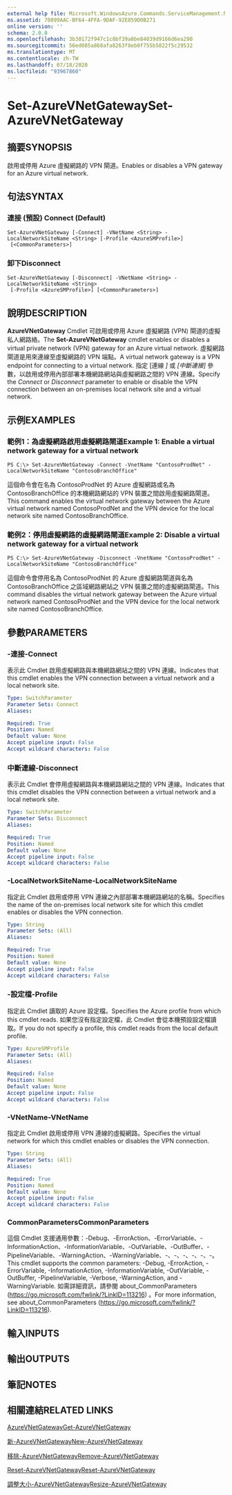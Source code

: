 ```yaml
---
external help file: Microsoft.WindowsAzure.Commands.ServiceManagement.Network.dll-Help.xml
ms.assetid: 70899AAC-BF64-4FFA-9DAF-92E859D0B271
online version: ''
schema: 2.0.0
ms.openlocfilehash: 3b30172f947c1c8bf39a8be84039d9166d6ea290
ms.sourcegitcommit: 56ed085a868afa8263f8eb0f755b5822f5c29532
ms.translationtype: MT
ms.contentlocale: zh-TW
ms.lasthandoff: 07/18/2020
ms.locfileid: "93967860"
---
```

# <span data-ttu-id="052f4-101">Set-AzureVNetGateway</span><span class="sxs-lookup"><span data-stu-id="052f4-101">Set-AzureVNetGateway</span></span>

## <span data-ttu-id="052f4-102">摘要</span><span class="sxs-lookup"><span data-stu-id="052f4-102">SYNOPSIS</span></span>
<span data-ttu-id="052f4-103">啟用或停用 Azure 虛擬網路的 VPN 閘道。</span><span class="sxs-lookup"><span data-stu-id="052f4-103">Enables or disables a VPN gateway for an Azure virtual network.</span></span>

## <span data-ttu-id="052f4-104">句法</span><span class="sxs-lookup"><span data-stu-id="052f4-104">SYNTAX</span></span>

### <span data-ttu-id="052f4-105">連接 (預設) </span><span class="sxs-lookup"><span data-stu-id="052f4-105">Connect (Default)</span></span>
```
Set-AzureVNetGateway [-Connect] -VNetName <String> -LocalNetworkSiteName <String> [-Profile <AzureSMProfile>]
 [<CommonParameters>]
```

### <span data-ttu-id="052f4-106">卸下</span><span class="sxs-lookup"><span data-stu-id="052f4-106">Disconnect</span></span>
```
Set-AzureVNetGateway [-Disconnect] -VNetName <String> -LocalNetworkSiteName <String>
 [-Profile <AzureSMProfile>] [<CommonParameters>]
```

## <span data-ttu-id="052f4-107">說明</span><span class="sxs-lookup"><span data-stu-id="052f4-107">DESCRIPTION</span></span>
<span data-ttu-id="052f4-108">**AzureVNetGateway** Cmdlet 可啟用或停用 Azure 虛擬網路 (VPN) 閘道的虛擬私人網路絡。</span><span class="sxs-lookup"><span data-stu-id="052f4-108">The **Set-AzureVNetGateway** cmdlet enables or disables a virtual private network (VPN) gateway for an Azure virtual network.</span></span>
<span data-ttu-id="052f4-109">虛擬網路閘道是用來連線至虛擬網路的 VPN 端點。</span><span class="sxs-lookup"><span data-stu-id="052f4-109">A virtual network gateway is a VPN endpoint for connecting to a virtual network.</span></span>
<span data-ttu-id="052f4-110">指定 [連線 *]* 或 *[中斷連接]* 參數，以啟用或停用內部部署本機網路網站與虛擬網路之間的 VPN 連線。</span><span class="sxs-lookup"><span data-stu-id="052f4-110">Specify the *Connect* or *Disconnect* parameter to enable or disable the VPN connection between an on-premises local network site and a virtual network.</span></span>

## <span data-ttu-id="052f4-111">示例</span><span class="sxs-lookup"><span data-stu-id="052f4-111">EXAMPLES</span></span>

### <span data-ttu-id="052f4-112">範例1：為虛擬網路啟用虛擬網路閘道</span><span class="sxs-lookup"><span data-stu-id="052f4-112">Example 1: Enable a virtual network gateway for a virtual network</span></span>
```
PS C:\> Set-AzureVNetGateway -Connect -VnetName "ContosoProdNet" -LocalNetworkSiteName "ContosoBranchOffice"
```

<span data-ttu-id="052f4-113">這個命令會在名為 ContosoProdNet 的 Azure 虛擬網路或名為 ContosoBranchOffice 的本機網路網站的 VPN 裝置之間啟用虛擬網路閘道。</span><span class="sxs-lookup"><span data-stu-id="052f4-113">This command enables the virtual network gateway between the Azure virtual network named ContosoProdNet and the VPN device for the local network site named ContosoBranchOffice.</span></span>

### <span data-ttu-id="052f4-114">範例2：停用虛擬網路的虛擬網路閘道</span><span class="sxs-lookup"><span data-stu-id="052f4-114">Example 2: Disable a virtual network gateway for a virtual network</span></span>
```
PS C:\> Set-AzureVNetGateway -Disconnect -VnetName "ContosoProdNet" -LocalNetworkSiteName "ContosoBranchOffice"
```

<span data-ttu-id="052f4-115">這個命令會停用名為 ContosoProdNet 的 Azure 虛擬網路閘道與名為 ContosoBranchOffice 之區域網路網站之 VPN 裝置之間的虛擬網路閘道。</span><span class="sxs-lookup"><span data-stu-id="052f4-115">This command disables the virtual network gateway between the Azure virtual network named ContosoProdNet and the VPN device for the local network site named ContosoBranchOffice.</span></span>

## <span data-ttu-id="052f4-116">參數</span><span class="sxs-lookup"><span data-stu-id="052f4-116">PARAMETERS</span></span>

### <span data-ttu-id="052f4-117">-連接</span><span class="sxs-lookup"><span data-stu-id="052f4-117">-Connect</span></span>
<span data-ttu-id="052f4-118">表示此 Cmdlet 啟用虛擬網路與本機網路網站之間的 VPN 連線。</span><span class="sxs-lookup"><span data-stu-id="052f4-118">Indicates that this cmdlet enables the VPN connection between a virtual network and a local network site.</span></span>

```yaml
Type: SwitchParameter
Parameter Sets: Connect
Aliases: 

Required: True
Position: Named
Default value: None
Accept pipeline input: False
Accept wildcard characters: False
```

### <span data-ttu-id="052f4-119">中斷連線</span><span class="sxs-lookup"><span data-stu-id="052f4-119">-Disconnect</span></span>
<span data-ttu-id="052f4-120">表示此 Cmdlet 會停用虛擬網路與本機網路網站之間的 VPN 連線。</span><span class="sxs-lookup"><span data-stu-id="052f4-120">Indicates that this cmdlet disables the VPN connection between a virtual network and a local network site.</span></span>

```yaml
Type: SwitchParameter
Parameter Sets: Disconnect
Aliases: 

Required: True
Position: Named
Default value: None
Accept pipeline input: False
Accept wildcard characters: False
```

### <span data-ttu-id="052f4-121">-LocalNetworkSiteName</span><span class="sxs-lookup"><span data-stu-id="052f4-121">-LocalNetworkSiteName</span></span>
<span data-ttu-id="052f4-122">指定此 Cmdlet 啟用或停用 VPN 連線之內部部署本機網路網站的名稱。</span><span class="sxs-lookup"><span data-stu-id="052f4-122">Specifies the name of the on-premises local network site for which this cmdlet enables or disables the VPN connection.</span></span>

```yaml
Type: String
Parameter Sets: (All)
Aliases: 

Required: True
Position: Named
Default value: None
Accept pipeline input: False
Accept wildcard characters: False
```

### <span data-ttu-id="052f4-123">-設定檔</span><span class="sxs-lookup"><span data-stu-id="052f4-123">-Profile</span></span>
<span data-ttu-id="052f4-124">指定此 Cmdlet 讀取的 Azure 設定檔。</span><span class="sxs-lookup"><span data-stu-id="052f4-124">Specifies the Azure profile from which this cmdlet reads.</span></span> <span data-ttu-id="052f4-125">如果您沒有指定設定檔，此 Cmdlet 會從本機預設設定檔讀取。</span><span class="sxs-lookup"><span data-stu-id="052f4-125">If you do not specify a profile, this cmdlet reads from the local default profile.</span></span>

```yaml
Type: AzureSMProfile
Parameter Sets: (All)
Aliases: 

Required: False
Position: Named
Default value: None
Accept pipeline input: False
Accept wildcard characters: False
```

### <span data-ttu-id="052f4-126">-VNetName</span><span class="sxs-lookup"><span data-stu-id="052f4-126">-VNetName</span></span>
<span data-ttu-id="052f4-127">指定此 Cmdlet 啟用或停用 VPN 連線的虛擬網路。</span><span class="sxs-lookup"><span data-stu-id="052f4-127">Specifies the virtual network for which this cmdlet enables or disables the VPN connection.</span></span>

```yaml
Type: String
Parameter Sets: (All)
Aliases: 

Required: True
Position: Named
Default value: None
Accept pipeline input: False
Accept wildcard characters: False
```

### <span data-ttu-id="052f4-128">CommonParameters</span><span class="sxs-lookup"><span data-stu-id="052f4-128">CommonParameters</span></span>
<span data-ttu-id="052f4-129">這個 Cmdlet 支援通用參數：-Debug、-ErrorAction、-ErrorVariable、-InformationAction、-InformationVariable、-OutVariable、-OutBuffer、-PipelineVariable、-WarningAction、-WarningVariable、-、-、-、-、-、-。</span><span class="sxs-lookup"><span data-stu-id="052f4-129">This cmdlet supports the common parameters: -Debug, -ErrorAction, -ErrorVariable, -InformationAction, -InformationVariable, -OutVariable, -OutBuffer, -PipelineVariable, -Verbose, -WarningAction, and -WarningVariable.</span></span> <span data-ttu-id="052f4-130">如需詳細資訊，請參閱 about_CommonParameters (https://go.microsoft.com/fwlink/?LinkID=113216) 。</span><span class="sxs-lookup"><span data-stu-id="052f4-130">For more information, see about_CommonParameters (https://go.microsoft.com/fwlink/?LinkID=113216).</span></span>

## <span data-ttu-id="052f4-131">輸入</span><span class="sxs-lookup"><span data-stu-id="052f4-131">INPUTS</span></span>

## <span data-ttu-id="052f4-132">輸出</span><span class="sxs-lookup"><span data-stu-id="052f4-132">OUTPUTS</span></span>

## <span data-ttu-id="052f4-133">筆記</span><span class="sxs-lookup"><span data-stu-id="052f4-133">NOTES</span></span>

## <span data-ttu-id="052f4-134">相關連結</span><span class="sxs-lookup"><span data-stu-id="052f4-134">RELATED LINKS</span></span>

[<span data-ttu-id="052f4-135">AzureVNetGateway</span><span class="sxs-lookup"><span data-stu-id="052f4-135">Get-AzureVNetGateway</span></span>](./Get-AzureVNetGateway.md)

[<span data-ttu-id="052f4-136">新-AzureVNetGateway</span><span class="sxs-lookup"><span data-stu-id="052f4-136">New-AzureVNetGateway</span></span>](./New-AzureVNetGateway.md)

[<span data-ttu-id="052f4-137">移除-AzureVNetGateway</span><span class="sxs-lookup"><span data-stu-id="052f4-137">Remove-AzureVNetGateway</span></span>](./Remove-AzureVNetGateway.md)

[<span data-ttu-id="052f4-138">Reset-AzureVNetGateway</span><span class="sxs-lookup"><span data-stu-id="052f4-138">Reset-AzureVNetGateway</span></span>](./Reset-AzureVNetGateway.md)

[<span data-ttu-id="052f4-139">調整大小-AzureVNetGateway</span><span class="sxs-lookup"><span data-stu-id="052f4-139">Resize-AzureVNetGateway</span></span>](./Resize-AzureVNetGateway.md)


